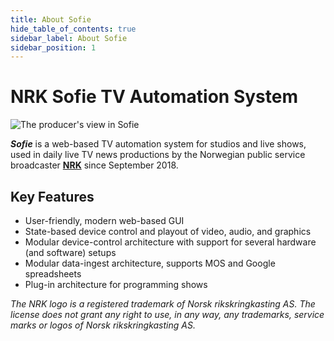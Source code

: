 ```yaml
---
title: About Sofie
hide_table_of_contents: true
sidebar_label: About Sofie
sidebar_position: 1
---
```


# NRK Sofie TV Automation System

![The producer's view in Sofie](https://raw.githubusercontent.com/nrkno/Sofie-TV-automation/master/images/Sofie_GUI_example.jpg)

_**Sofie**_ is a web-based TV automation system for studios and live shows, used in daily live TV news productions by the Norwegian public&nbsp;service broadcaster [**NRK**](https://www.nrk.no/about/) since September 2018.

## Key Features

- User-friendly, modern web-based GUI
- State-based device control and playout of video, audio, and graphics
- Modular device-control architecture with support for several hardware \(and software\) setups
- Modular data-ingest architecture, supports MOS and Google spreadsheets
- Plug-in architecture for programming shows

_The NRK logo is a registered trademark of Norsk rikskringkasting AS. The license does not grant any right to use, in any way, any trademarks, service marks or logos of Norsk rikskringkasting AS._